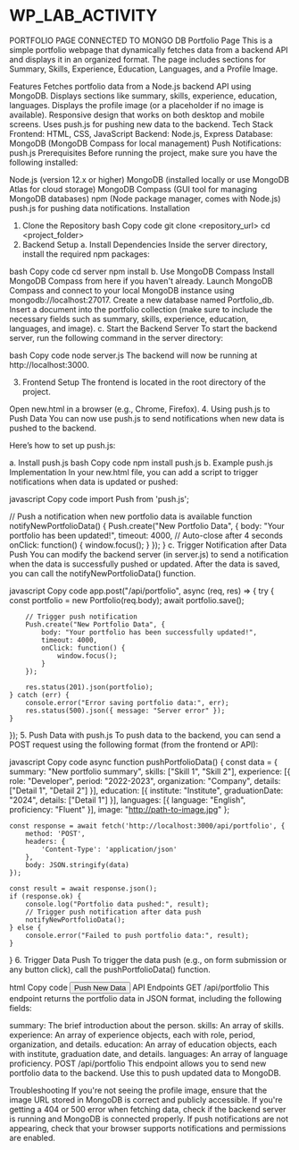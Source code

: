 # WP_LAB_ACTIVITY
PORTFOLIO PAGE CONNECTED TO MONGO DB
Portfolio Page
This is a simple portfolio webpage that dynamically fetches data from a backend API and displays it in an organized format. The page includes sections for Summary, Skills, Experience, Education, Languages, and a Profile Image.

Features
Fetches portfolio data from a Node.js backend API using MongoDB.
Displays sections like summary, skills, experience, education, languages.
Displays the profile image (or a placeholder if no image is available).
Responsive design that works on both desktop and mobile screens.
Uses push.js for pushing new data to the backend.
Tech Stack
Frontend: HTML, CSS, JavaScript
Backend: Node.js, Express
Database: MongoDB (MongoDB Compass for local management)
Push Notifications: push.js
Prerequisites
Before running the project, make sure you have the following installed:

Node.js (version 12.x or higher)
MongoDB (installed locally or use MongoDB Atlas for cloud storage)
MongoDB Compass (GUI tool for managing MongoDB databases)
npm (Node package manager, comes with Node.js)
push.js for pushing data notifications.
Installation
1. Clone the Repository
bash
Copy code
git clone <repository_url>
cd <project_folder>
2. Backend Setup
a. Install Dependencies
Inside the server directory, install the required npm packages:

bash
Copy code
cd server
npm install
b. Use MongoDB Compass
Install MongoDB Compass from here if you haven't already.
Launch MongoDB Compass and connect to your local MongoDB instance using mongodb://localhost:27017.
Create a new database named Portfolio_db.
Insert a document into the portfolio collection (make sure to include the necessary fields such as summary, skills, experience, education, languages, and image).
c. Start the Backend Server
To start the backend server, run the following command in the server directory:

bash
Copy code
node server.js
The backend will now be running at http://localhost:3000.

3. Frontend Setup
The frontend is located in the root directory of the project.

Open new.html in a browser (e.g., Chrome, Firefox).
4. Using push.js to Push Data
You can now use push.js to send notifications when new data is pushed to the backend.

Here’s how to set up push.js:

a. Install push.js
bash
Copy code
npm install push.js
b. Example push.js Implementation
In your new.html file, you can add a script to trigger notifications when data is updated or pushed:

javascript
Copy code
import Push from 'push.js';

// Push a notification when new portfolio data is available
function notifyNewPortfolioData() {
    Push.create("New Portfolio Data", {
        body: "Your portfolio has been updated!",
        timeout: 4000, // Auto-close after 4 seconds
        onClick: function() {
            window.focus();
        }
    });
}
c. Trigger Notification after Data Push
You can modify the backend server (in server.js) to send a notification when the data is successfully pushed or updated. After the data is saved, you can call the notifyNewPortfolioData() function.

javascript
Copy code
app.post("/api/portfolio", async (req, res) => {
    try {
        const portfolio = new Portfolio(req.body);
        await portfolio.save();

        // Trigger push notification
        Push.create("New Portfolio Data", {
            body: "Your portfolio has been successfully updated!",
            timeout: 4000,
            onClick: function() {
                window.focus();
            }
        });

        res.status(201).json(portfolio);
    } catch (err) {
        console.error("Error saving portfolio data:", err);
        res.status(500).json({ message: "Server error" });
    }
});
5. Push Data with push.js
To push data to the backend, you can send a POST request using the following format (from the frontend or API):

javascript
Copy code
async function pushPortfolioData() {
    const data = {
        summary: "New portfolio summary",
        skills: ["Skill 1", "Skill 2"],
        experience: [{ role: "Developer", period: "2022-2023", organization: "Company", details: ["Detail 1", "Detail 2"] }],
        education: [{ institute: "Institute", graduationDate: "2024", details: ["Detail 1"] }],
        languages: [{ language: "English", proficiency: "Fluent" }],
        image: "http://path-to-image.jpg"
    };

    const response = await fetch('http://localhost:3000/api/portfolio', {
        method: 'POST',
        headers: {
            'Content-Type': 'application/json'
        },
        body: JSON.stringify(data)
    });

    const result = await response.json();
    if (response.ok) {
        console.log("Portfolio data pushed:", result);
        // Trigger push notification after data push
        notifyNewPortfolioData();
    } else {
        console.error("Failed to push portfolio data:", result);
    }
}
6. Trigger Data Push
To trigger the data push (e.g., on form submission or any button click), call the pushPortfolioData() function.

html
Copy code
<button onclick="pushPortfolioData()">Push New Data</button>
API Endpoints
GET /api/portfolio
This endpoint returns the portfolio data in JSON format, including the following fields:

summary: The brief introduction about the person.
skills: An array of skills.
experience: An array of experience objects, each with role, period, organization, and details.
education: An array of education objects, each with institute, graduation date, and details.
languages: An array of language proficiency.
POST /api/portfolio
This endpoint allows you to send new portfolio data to the backend. Use this to push updated data to MongoDB.

Troubleshooting
If you're not seeing the profile image, ensure that the image URL stored in MongoDB is correct and publicly accessible.
If you're getting a 404 or 500 error when fetching data, check if the backend server is running and MongoDB is connected properly.
If push notifications are not appearing, check that your browser supports notifications and permissions are enabled.
